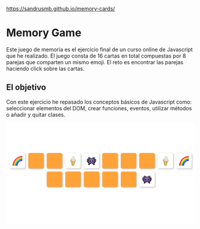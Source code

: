 https://sandrusmb.github.io/memory-cards/

# Memory Game

Este juego de memoria es el ejercicio final de un curso online de Javascript que he realizado. El juego consta de 16 cartas en total compuestas por 8 parejas que comparten un mismo emoji. El reto es encontrar las parejas haciendo click sobre las cartas.

## El objetivo

Con este ejercicio he repasado los conceptos básicos de Javascript como: seleccionar elementos del DOM, crear funciones, eventos, utilizar métodos o añadir y quitar clases.

![captura](_src/assets/images/Captura.png)
